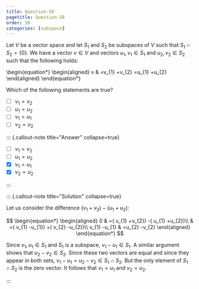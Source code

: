 ```yaml
---
title: Question-58
pagetitle: Question-58
order: 58
categories: [subspace]
---
```


Let $\displaystyle V$ be a vector space and let $\displaystyle S_{1}$ and $\displaystyle S_{2}$ be subspaces of $\displaystyle V$ such that $\displaystyle S_{1} \cap S_{2} =\{0\}$. We have a vector $\displaystyle v\in V$ and vectors $\displaystyle u_{1} ,v_{1} \in S_{1}$ and $\displaystyle u_{2} ,v_{2} \in S_{2}$  such that the following holds:

\begin{equation*}
\begin{aligned}
v & =v_{1} +v_{2} =u_{1} +u_{2}
\end{aligned}
\end{equation*}

Which of the following statements are true?

- [ ] $\displaystyle v_{1} =v_{2}$
- [ ] $\displaystyle u_{1} =u_{2}$
- [ ] $\displaystyle v_{1} =u_{1}$
- [ ] $\displaystyle v_{2} =u_{2}$

::: {.callout-note title="Answer" collapse=true}

- [ ] $\displaystyle v_{1} =v_{2}$
- [ ] $\displaystyle u_{1} =u_{2}$
- [x] $\displaystyle v_{1} =u_{1}$
- [x] $\displaystyle v_{2} =u_{2}$

:::

::: {.callout-note title="Solution" collapse=true}

Let us consider the difference $\displaystyle ( v_{1} +v_{2}) -( u_{1} +u_{2})$:

$$
\begin{equation*}
\begin{aligned}
0 & =( v_{1} +v_{2}) -( u_{1} +u_{2})\\
 & =( v_{1} -u_{1}) +( v_{2} -u_{2})\\
v_{1} -u_{1} & =u_{2} -v_{2}
\end{aligned}
\end{equation*}
$$

Since $\displaystyle v_{1} ,u_{1} \in S_{1}$ and $\displaystyle S_{1}$ is a subspace, $\displaystyle v_{1} -u_{1} \in S_{1}$. A similar argument shows that $\displaystyle u_{2} -v_{2} \in S_{2}$. Since these two vectors are equal and since they appear in both sets, $\displaystyle v_{1} -u_{1} =u_{2} -v_{2} \in S_{1} \cap S_{2}$. But the only element of $\displaystyle S_{1} \cap S_{2}$ is the zero vector. It follows that $\displaystyle v_{1} =u_{1}$ and $\displaystyle v_{2} =u_{2}$.

:::
